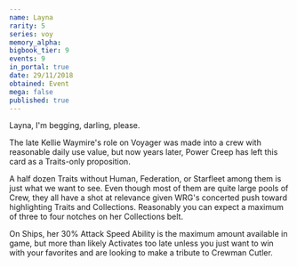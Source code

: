 ```yaml
---
name: Layna
rarity: 5
series: voy
memory_alpha:
bigbook_tier: 9
events: 9
in_portal: true
date: 29/11/2018
obtained: Event
mega: false
published: true
---
```


Layna, I'm begging, darling, please. 

The late Kellie Waymire's role on Voyager was made into a crew with reasonable daily use value, but now years later, Power Creep has left this card as a Traits-only proposition. 

A half dozen Traits without Human, Federation, or Starfleet among them is just what we want to see. Even though most of them are quite large pools of Crew, they all have a shot at relevance given WRG's concerted push toward highlighting Traits and Collections. Reasonably you can expect a maximum of three to four notches on her Collections belt. 

On Ships, her 30% Attack Speed Ability is the maximum amount available in game, but more than likely Activates too late unless you just want to win with your favorites and are looking to make a tribute to Crewman Cutler.
